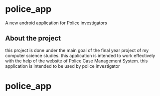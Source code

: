 # police_app

A new android application for Police investigators

## About the project
this project is done under the main goal of the final year project of my computer science studies.
this application is intended to work effectively with the help of the website of Police Case Management System.
this application is intended to be used by police investigator
# police_app
